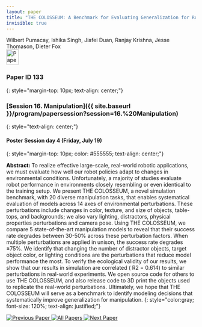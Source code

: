```yaml
---
layout: paper
title: "THE COLOSSEUM: A Benchmark for Evaluating Generalization for Robotic Manipulation"
invisible: true
---
```

<div class="paper-authors">
<div class="paper-author-box">
    <div class="paper-author-name">Wilbert Pumacay, Ishika Singh, Jiafei Duan, Ranjay Krishna, Jesse Thomason, Dieter Fox</div>
    <div class="paper-author-uni"></div>
</div>

</div><div class="paper-pdf">
                <div> <a href="https://www.roboticsproceedings.org/rss20/p133.pdf"><img src="{{ site.baseurl }}/images/paper_link.png" alt="Paper Website" width = "33"  height = "40"/></a> </div>
                </div>

### Paper ID 133
{: style="margin-top: 10px; text-align: center;"}

### [Session 16. Manipulation]({{ site.baseurl }}/program/papersession?session=16.%20Manipulation)
{: style="text-align: center;"}

#### Poster Session day 4 (Friday, July 19)
{: style="margin-top: 10px; color: #555555; text-align: center;"}

<b style="color: black;">Abstract: </b>To realize effective large-scale, real-world robotic applications, we must evaluate how well our robot policies adapt to changes in environmental conditions. Unfortunately, a majority of studies evaluate robot performance in environments closely resembling or even identical to the training setup. We present
 THE COLOSSEUM, a novel simulation benchmark, with 20 diverse manipulation tasks, that enables systematical evaluation of models across 14 axes of environmental perturbations. These perturbations include changes in color, texture, and size of objects, table-tops, and backgrounds; we also vary lighting, distractors, physical properties perturbations and camera pose. Using THE COLOSSEUM, we compare 5 state-of-the-art manipulation models to reveal that their success rate degrades between 30-50% across these perturbation factors. When multiple perturbations are applied in unison, the success rate degrades ≥75%. We identify that changing the number of distractor objects, target object color, or lighting conditions are the perturbations that reduce model performance the most. To verify the ecological validity of our results, we show that our results in simulation are correlated ( ̄R2 = 0.614) to similar perturbations in real-world experiments. We open source code for others to use THE COLOSSEUM, and also release code to 3D print the objects used to replicate the real-world perturbations. Ultimately, we hope that THE COLOSSEUM will serve as a benchmark to identify modeling decisions that systematically improve generalization for manipulation.
{: style="color:gray; font-size: 120%; text-align: justified;"}


<div class="paper-menu">
<a href="{{ site.baseurl }}/program/papers/132/"> <img src="{{ site.baseurl }}/images/previous_paper_icon.png" alt="Previous Paper" title="Previous Paper"/> </a>
<a href="{{ site.baseurl }}/program/papers"><img src="{{ site.baseurl }}/images/overview_icon.png" alt="All Papers" title="All Papers"/> </a>
<a href="{{ site.baseurl }}/program/papers/134/"> <img src="{{ site.baseurl }}/images/next_paper_icon.png" alt="Next Paper" title="Next Paper"/> </a>

</div>
